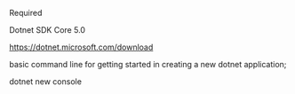 Required

Dotnet SDK Core 5.0

https://dotnet.microsoft.com/download

basic command line for getting started in creating a new dotnet application;

dotnet new console